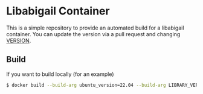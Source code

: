 # Libabigail Container

This is a simple repository to provide an automated build for a libabigail
container. You can update the version via a pull request and changing [VERSION](VERSION).

## Build

If you want to build locally (for an example)

```bash
$ docker build --build-arg ubuntu_version=22.04 --build-arg LIBRARY_VERSION=2.0 -f docker/ubuntu/Dockerfile -t ghcr.io/buildsi/libabigail-ubuntu:ubuntu-22.04 .
```

